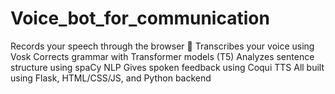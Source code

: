 # Voice_bot_for_communication
Records your speech through the browser 🎤  Transcribes your voice using Vosk  Corrects grammar with Transformer models (T5)  Analyzes sentence structure using spaCy NLP  Gives spoken feedback using Coqui TTS  All built using Flask, HTML/CSS/JS, and Python backend
